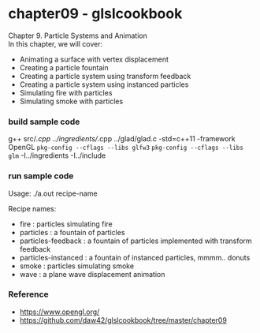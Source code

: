 chapter09 - glslcookbook
===============

Chapter 9. Particle Systems and Animation  <br/>
In this chapter, we will cover:  <br/>
- Animating a surface with vertex displacement 
- Creating a particle fountain 
- Creating a particle system using transform feedback 
- Creating a particle system using instanced particles 
- Simulating fire with particles 
- Simulating smoke with particles
 
### build sample code
g++ src/*.cpp ../ingredients/*.cpp  ../glad/glad.c  -std=c++11  -framework OpenGL `pkg-config --cflags --libs glfw3` `pkg-config --cflags --libs glm`  -I../ingredients -I../include <br/>

### run sample code
Usage: ./a.out recipe-name <br/>

Recipe names:  <br/>
- fire : particles simulating fire <br/>
- particles : a fountain of particles <br/>
- particles-feedback : a fountain of particles implemented with transform feedback <br/>
- particles-instanced : a fountain of instanced particles, mmmm.. donuts <br/>
- smoke : particles simulating smoke <br/>
- wave : a plane wave displacement animation <br/>



### Reference <br/>
- https://www.opengl.org/
- https://github.com/daw42/glslcookbook/tree/master/chapter09


